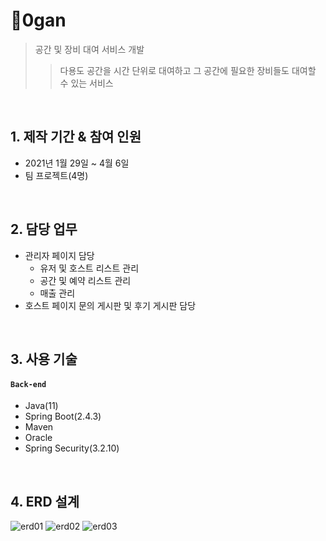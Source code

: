 # :pushpin:0gan
> 공간 및 장비 대여 서비스 개발
>> 다용도 공간을 시간 단위로 대여하고 그 공간에 필요한 장비들도 대여할 수 있는 서비스

<br>

## 1. 제작 기간 & 참여 인원
- 2021년 1월 29일 ~ 4월 6일
- 팀 프로젝트(4명)

<br>

## 2. 담당 업무
- 관리자 페이지 담당
  - 유저 및 호스트 리스트 관리
  - 공간 및 예약 리스트 관리
  - 매출 관리
- 호스트 페이지 문의 게시판 및 후기 게시판 담당

<br>

## 3. 사용 기술
#### `Back-end`
  - Java(11)
  - Spring Boot(2.4.3)
  - Maven
  - Oracle
  - Spring Security(3.2.10)

</br>

## 4. ERD 설계
![erd01](https://user-images.githubusercontent.com/70711241/146642669-af53b25a-767e-4afc-90b9-791968bef09c.png)
![erd02](https://user-images.githubusercontent.com/70711241/146642679-455d72e7-a74b-4375-b7aa-6b3f01be5260.png)
![erd03](https://user-images.githubusercontent.com/70711241/146642684-75f3762c-6d07-4b96-b361-bfc997395b75.png)



